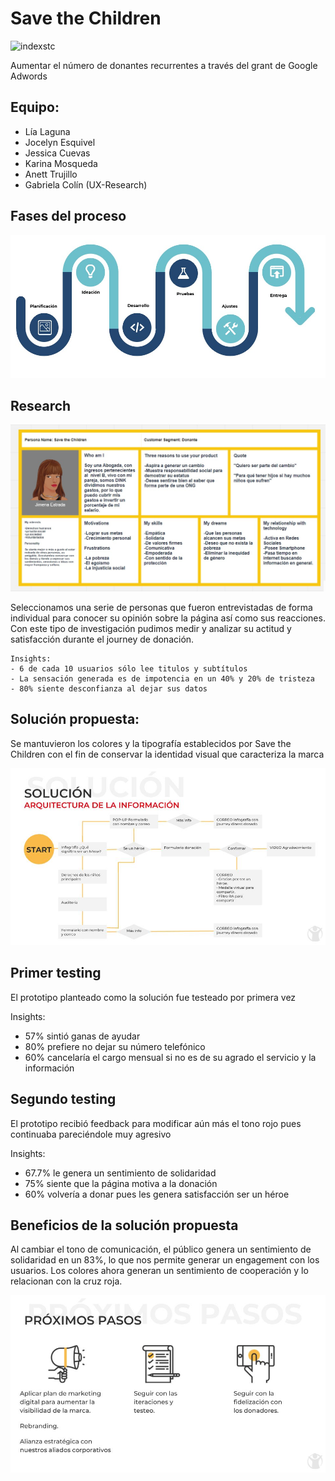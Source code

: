 # Save the Children

![indexstc](https://user-images.githubusercontent.com/32862353/38530556-c8e4920a-3c30-11e8-881b-228f4a0462c5.jpg)

Aumentar el número de donantes recurrentes a través del grant de Google Adwords

## Equipo:
- Lía Laguna
- Jocelyn Esquivel
- Jessica Cuevas
- Karina Mosqueda
- Anett Trujillo
- Gabriela Colín (UX-Research)

## Fases del proceso

![proceso](assets/images/ruta.jpg)

## Research

![userpersona](assets/images/userpersona.jpg)

Seleccionamos una serie de personas que fueron entrevistadas de forma individual para conocer su opinión sobre la página así como sus reacciones. Con este tipo de investigación pudimos medir y analizar su actitud y satisfacción durante el journey de donación.


```
Insights:
- 6 de cada 10 usuarios sólo lee titulos y subtítulos
- La sensación generada es de impotencia en un 40% y 20% de tristeza
- 80% siente desconfianza al dejar sus datos
```

## Solución propuesta:

Se mantuvieron los colores y la tipografía establecidos por Save the Children con el fin de conservar la identidad visual que caracteriza la marca

![arq info](assets/images/AI.jpg)

## Primer testing

El prototipo planteado como la solución fue testeado por primera vez

Insights:
- 57% sintió ganas de ayudar
- 80% prefiere no dejar su número telefónico
- 60% cancelaría el cargo mensual si no es de su agrado el servicio y la información

## Segundo testing

El prototipo recibió feedback para modificar aún más el tono rojo pues continuaba pareciéndole muy agresivo

Insights:

- 67.7% le genera un sentimiento de solidaridad
- 75% siente que la página motiva a la donación
- 60% volvería a donar pues les genera satisfacción ser un héroe

## Beneficios de la solución propuesta

Al cambiar el tono de comunicación, el público genera un sentimiento de solidaridad en un 83%, lo que nos permite generar un engagement con los usuarios.
Los colores ahora generan un sentimiento de cooperación y lo relacionan con la cruz roja.


![proximos pasos](assets/images/next.jpg)
